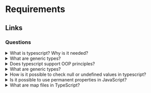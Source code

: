 # Requirements

## Links

### Questions

<details>
  <summary>What is typescript? Why is it needed?</summary>

  TypeScript is a programming language that adds additional functional opportunities into JavaScript. One of the most important is typing.

  Pros:

  1. Typescript allows using new features from ECMAScript and compiling them into older versions.
  2. It allows using static types and manipulating them (logic operation, using of generics, etc.).
  3. IDEs improve workflow due to getting information from the typescript compiler in real-time.
  4. Corporate support.

</details>

<details>
  <summary>What are generic types?</summary>

  The generics types allow developing functionality that could work with different static types. So, it is possible to decrease code duplications.

</details>

<details>
  <summary>Does typescript support OOP principles?</summary>

  Yes, it does. The typescript language supports the following principles:
  
  1. Incapsulation;
  2. Inheritance;
  3. Abstraction;
  4. Polymorphism.

</details>

<details>
  <summary>What are generic types?</summary>

  The generics types allow developing functionality that could work with different static types. So, it is possible to decrease code duplications.

</details>

<details>
  <summary>How is it possible to check null or undefined values in typescript?</summary>

  It is possible to use conditions the same as in JavaScript.

</details>

<details>
  <summary>Is it possible to use permanent properties in JavaScript?</summary>

  Generally, it is not possible. But read-only types allows blocking access to properties. Moreover, it is possible to use getters/setters with private properties.

</details>

<details>
  <summary>What are map files in TypeScript?</summary>

  The files contain information that allows matching TypeScript with built JavaScript. For example, a programmer or dev tools could use it for debugging.

</details>
